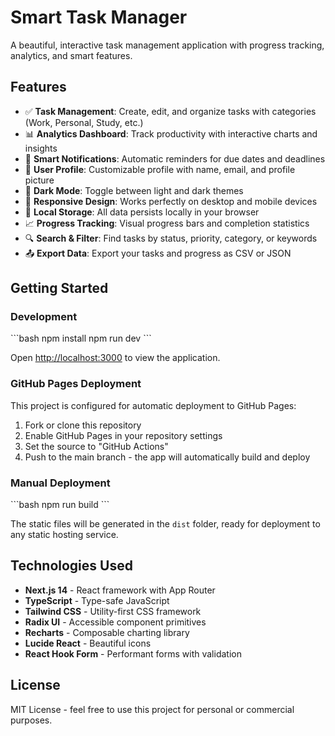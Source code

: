 # Smart Task Manager

A beautiful, interactive task management application with progress tracking, analytics, and smart features.

## Features

- ✅ **Task Management**: Create, edit, and organize tasks with categories (Work, Personal, Study, etc.)
- 📊 **Analytics Dashboard**: Track productivity with interactive charts and insights
- 🔔 **Smart Notifications**: Automatic reminders for due dates and deadlines
- 👤 **User Profile**: Customizable profile with name, email, and profile picture
- 🌙 **Dark Mode**: Toggle between light and dark themes
- 📱 **Responsive Design**: Works perfectly on desktop and mobile devices
- 💾 **Local Storage**: All data persists locally in your browser
- 📈 **Progress Tracking**: Visual progress bars and completion statistics
- 🔍 **Search & Filter**: Find tasks by status, priority, category, or keywords
- 📤 **Export Data**: Export your tasks and progress as CSV or JSON

## Getting Started

### Development

\`\`\`bash
npm install
npm run dev
\`\`\`

Open [http://localhost:3000](http://localhost:3000) to view the application.

### GitHub Pages Deployment

This project is configured for automatic deployment to GitHub Pages:

1. Fork or clone this repository
2. Enable GitHub Pages in your repository settings
3. Set the source to "GitHub Actions"
4. Push to the main branch - the app will automatically build and deploy

### Manual Deployment

\`\`\`bash
npm run build
\`\`\`

The static files will be generated in the `dist` folder, ready for deployment to any static hosting service.

## Technologies Used

- **Next.js 14** - React framework with App Router
- **TypeScript** - Type-safe JavaScript
- **Tailwind CSS** - Utility-first CSS framework
- **Radix UI** - Accessible component primitives
- **Recharts** - Composable charting library
- **Lucide React** - Beautiful icons
- **React Hook Form** - Performant forms with validation

## License

MIT License - feel free to use this project for personal or commercial purposes.
